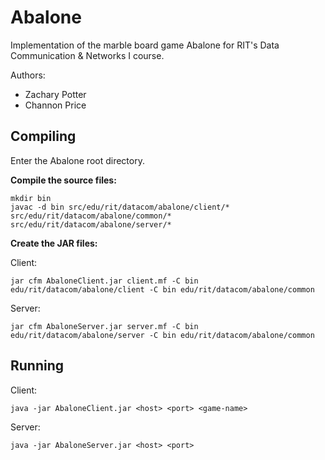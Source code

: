 Abalone
=======

Implementation of the marble board game Abalone for RIT's Data Communication & Networks I course.

Authors:
 + Zachary Potter
 + Channon Price

Compiling
---------
Enter the Abalone root directory.

**Compile the source files:**
```
mkdir bin
javac -d bin src/edu/rit/datacom/abalone/client/* src/edu/rit/datacom/abalone/common/* src/edu/rit/datacom/abalone/server/*
```
**Create the JAR files:**

Client: 
```
jar cfm AbaloneClient.jar client.mf -C bin edu/rit/datacom/abalone/client -C bin edu/rit/datacom/abalone/common
```
Server: 
```
jar cfm AbaloneServer.jar server.mf -C bin edu/rit/datacom/abalone/server -C bin edu/rit/datacom/abalone/common
```
Running
-------

Client:
```
java -jar AbaloneClient.jar <host> <port> <game-name>
```
Server:
```
java -jar AbaloneServer.jar <host> <port>
```